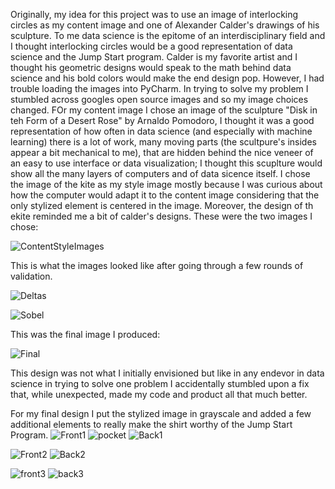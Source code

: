 Originally, my idea for this project was to use an image of interlocking circles as my content image and one of Alexander Calder's drawings of his sculpture. To me data science is the epitome of an interdisciplinary field and I thought interlocking circles would be a good representation of data science and the Jump Start program. Calder is my favorite artist and I thought his geometric designs would speak to the math behind data science and his bold colors would make the end design pop. However, I had trouble loading the images into PyCharm. In trying to solve my problem I stumbled across googles open source images and so my image choices changed. FOr my content image I chose an image of the sculpture "Disk in teh Form of a Desert Rose" by Arnaldo Pomodoro, I thought it was a good representation of how often in data science (and especially with machine learning) there is a lot of work, many moving parts (the scultpure's insides appear a bit mechanical to me), that are hidden behind the nice veneer of an easy to use interface or data visualization; I thought this scuplture would show all the many layers of computers and of data sicence itself. I chose the image of the kite as my style image mostly because I was curious about how the computer would adapt it to the content image considering that the only stylized element is centered in the image. Moreover, the design of th ekite reminded me a bit of calder's designs. These were the two images I chose:

![ContentStyleImages](https://user-images.githubusercontent.com/67922294/87821226-77ff4600-c83d-11ea-8244-933006003a13.png)

This is what the images looked like after going through a few rounds of validation. 

![Deltas](https://user-images.githubusercontent.com/67922294/87825161-99176500-c844-11ea-8d89-64a86a092064.png)

![Sobel](https://user-images.githubusercontent.com/67922294/87825306-e09df100-c844-11ea-88ad-8ec2d7ac2dc1.png)

This was the final image I produced:

![Final](https://user-images.githubusercontent.com/67922294/87830944-3c21ac00-c850-11ea-8ad9-bec3f4c6ff48.png)

This design was not what I initially envisioned but like in any endevor in data science in trying to solve one problem I accidentally stumbled upon a fix that, while unexpected, made my code and product all that much better. 

For my final design I put the stylized image in grayscale and added a few additional elements to really make the shirt worthy of the Jump Start Program. 
![Front1](https://user-images.githubusercontent.com/67922294/87840721-1f48a100-c86f-11ea-971f-95489e8e671b.png)
![pocket](https://user-images.githubusercontent.com/67922294/87840740-37202500-c86f-11ea-900b-e412c22daceb.png)
![Back1](https://user-images.githubusercontent.com/67922294/87840756-4b642200-c86f-11ea-9d42-cd549d132888.png)

![Front2](https://user-images.githubusercontent.com/67922294/87841127-27a1db80-c871-11ea-8599-b1eddd6d5599.png)
![Back2](https://user-images.githubusercontent.com/67922294/87841139-39837e80-c871-11ea-9f8e-ae4684e68f48.png)

![front3](https://user-images.githubusercontent.com/67922294/87841416-fe824a80-c872-11ea-8876-954d33247fd1.png)
![back3](https://user-images.githubusercontent.com/67922294/87841402-f0342e80-c872-11ea-9c4b-98790534a3a6.png)
